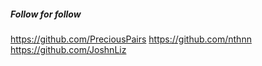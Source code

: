 
##### Follow for follow

https://github.com/PreciousPairs
https://github.com/nthnn
https://github.com/JoshnLiz
